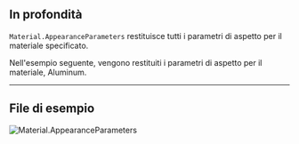 ## In profondità
`Material.AppearanceParameters` restituisce tutti i parametri di aspetto per il materiale specificato.

Nell'esempio seguente, vengono restituiti i parametri di aspetto per il materiale, Aluminum.
___
## File di esempio

![Material.AppearanceParameters](./Revit.Elements.Material.AppearanceParameters_img.jpg)
